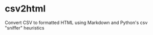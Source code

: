 csv2html
========

Convert CSV to formatted HTML using Markdown and Python's csv "sniffer" heuristics